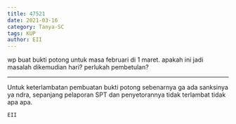```yaml
---
title: 47521
date: 2021-03-16
category: Tanya-SC
tags: KUP
author: EII
---
```


wp buat bukti potong untuk masa februari di 1 maret. apakah ini jadi masalah dikemudian hari? perlukah pembetulan?

---

Untuk keterlambatan pembuatan bukti potong sebenarnya ga ada sanksinya ya ndra, sepanjang pelaporan SPT dan penyetorannya tidak terlambat tidak apa apa.

`EII`
